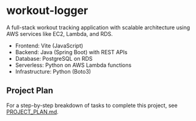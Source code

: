 # workout-logger
A full-stack workout tracking application with scalable architecture using AWS services like EC2, Lambda, and RDS.

- Frontend: Vite (JavaScript)
- Backend: Java (Spring Boot) with REST APIs
- Database: PostgreSQL on RDS
- Serverless: Python on AWS Lambda functions
- Infrastructure: Python (Boto3)

## Project Plan

For a step-by-step breakdown of tasks to complete this project, see [PROJECT_PLAN.md](docs/PROJECT_PLAN.md).
